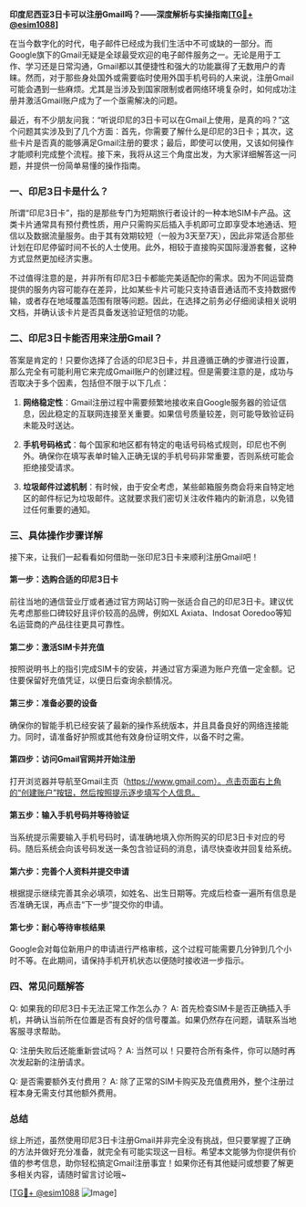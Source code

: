 **印度尼西亚3日卡可以注册Gmail吗？——深度解析与实操指南[[TG💪+ @esim1088](https://t.me/s/esim1088)]**

在当今数字化的时代，电子邮件已经成为我们生活中不可或缺的一部分。而Google旗下的Gmail无疑是全球最受欢迎的电子邮件服务之一。无论是用于工作、学习还是日常沟通，Gmail都以其便捷性和强大的功能赢得了无数用户的青睐。然而，对于那些身处国外或需要临时使用外国手机号码的人来说，注册Gmail可能会遇到一些麻烦。尤其是当涉及到国家限制或者网络环境复杂时，如何成功注册并激活Gmail账户成为了一个亟需解决的问题。

最近，有不少朋友问我：“听说印尼的3日卡可以在Gmail上使用，是真的吗？”这个问题其实涉及到了几个方面：首先，你需要了解什么是印尼的3日卡；其次，这些卡片是否真的能够满足Gmail注册的要求；最后，即使可以使用，又该如何操作才能顺利完成整个流程。接下来，我将从这三个角度出发，为大家详细解答这一问题，并提供一份简单易懂的操作指南。

### 一、印尼3日卡是什么？

所谓“印尼3日卡”，指的是那些专门为短期旅行者设计的一种本地SIM卡产品。这类卡片通常具有预付费性质，用户只需购买后插入手机即可立即享受本地通话、短信以及数据流量服务。由于其有效期较短（一般为3天至7天），因此非常适合那些计划在印尼停留时间不长的人士使用。此外，相较于直接购买国际漫游套餐，这种方式显然更加经济实惠。

不过值得注意的是，并非所有印尼3日卡都能完美适配你的需求。因为不同运营商提供的服务内容可能存在差异，比如某些卡片可能只支持语音通话而不支持数据传输，或者存在地域覆盖范围有限等问题。因此，在选择之前务必仔细阅读相关说明文档，并确认该卡片是否具备发送验证短信的功能。

### 二、印尼3日卡能否用来注册Gmail？

答案是肯定的！只要你选择了合适的印尼3日卡，并且遵循正确的步骤进行设置，那么完全有可能利用它来完成Gmail账户的创建过程。但是需要注意的是，成功与否取决于多个因素，包括但不限于以下几点：

1. **网络稳定性**：Gmail注册过程中需要频繁地接收来自Google服务器的验证信息，因此稳定的互联网连接至关重要。如果信号质量较差，则可能导致验证码未能及时送达。
   
2. **手机号码格式**：每个国家和地区都有特定的电话号码格式规则，印尼也不例外。确保你在填写表单时输入正确无误的手机号码非常重要，否则系统可能会拒绝接受请求。

3. **垃圾邮件过滤机制**：有时候，由于安全考虑，某些邮箱服务商会将来自特定地区的邮件标记为垃圾邮件。这就要求我们密切关注收件箱内的新消息，以免错过任何重要的通知。

### 三、具体操作步骤详解

接下来，让我们一起看看如何借助一张印尼3日卡来顺利注册Gmail吧！

#### 第一步：选购合适的印尼3日卡
前往当地的通信营业厅或者通过官方网站订购一张适合自己的印尼3日卡。建议优先考虑那些口碑较好且评价较高的品牌，例如XL Axiata、Indosat Ooredoo等知名运营商的产品往往更具可靠性。

#### 第二步：激活SIM卡并充值
按照说明书上的指引完成SIM卡的安装，并通过官方渠道为账户充值一定金额。记住要保留好充值凭证，以便日后查询余额情况。

#### 第三步：准备必要的设备
确保你的智能手机已经安装了最新的操作系统版本，并且具备良好的网络连接能力。同时，请准备好护照或其他有效身份证明文件，以备不时之需。

#### 第四步：访问Gmail官网并开始注册
打开浏览器并导航至Gmail主页（https://www.gmail.com）。点击页面右上角的“创建账户”按钮，然后按照提示逐步填写个人信息。

#### 第五步：输入手机号码并等待验证
当系统提示需要输入手机号码时，请准确地填入你所购买的印尼3日卡对应的号码。随后系统会向该号码发送一条包含验证码的消息，请尽快查收并回复给系统。

#### 第六步：完善个人资料并提交申请
根据提示继续完善其余必填项，如姓名、出生日期等。完成后检查一遍所有信息是否准确无误，再点击“下一步”提交你的申请。

#### 第七步：耐心等待审核结果
Google会对每位新用户的申请进行严格审核，这个过程可能需要几分钟到几个小时不等。在此期间，请保持手机开机状态以便随时接收进一步指示。

### 四、常见问题解答

Q: 如果我的印尼3日卡无法正常工作怎么办？
A: 首先检查SIM卡是否正确插入手机，并确认当前所在位置是否有良好的信号覆盖。如果仍然存在问题，请联系当地客服寻求帮助。

Q: 注册失败后还能重新尝试吗？
A: 当然可以！只要符合所有条件，你可以随时再次发起新的注册请求。

Q: 是否需要额外支付费用？
A: 除了正常的SIM卡购买及充值费用外，整个注册过程本身无需支付其他额外费用。

### 总结

综上所述，虽然使用印尼3日卡注册Gmail并非完全没有挑战，但只要掌握了正确的方法并做好充分准备，就完全有可能实现这一目标。希望本文能够为你提供有价值的参考信息，助你轻松搞定Gmail注册事宜！如果你还有其他疑问或想要了解更多相关内容，请随时留言讨论哦~ 

[[TG💪+ @esim1088](https://t.me/s/esim1088) ![Image](https://i.postimg.cc/4NQfJmqS/Snipaste-2025-05-13-00-14-12.png)]